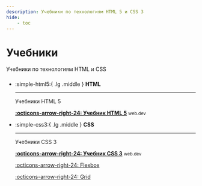 ```yaml
---
description: Учебники по технологиям HTML 5 и CSS 3
hide:
    - toc
---
```


# Учебники

Учебники по технологиям HTML и CSS

<div class="grid cards" style="margin-top: 1.6em" markdown>

-   :simple-html5:{ .lg .middle } **HTML**

    ***

    Учебники HTML 5

    **[:octicons-arrow-right-24: Учебник HTML 5](html5/index.md)** <small>web.dev</small>

-   :simple-css3:{ .lg .middle } **CSS**

    ***

    Учебники CSS 3

    **[:octicons-arrow-right-24: Учебник CSS 3](./css3/index.md)** <small>web.dev</small>

    [:octicons-arrow-right-24: Flexbox](./flex/index.md)

    [:octicons-arrow-right-24: Grid](./grid/index.md)

</div>
